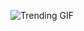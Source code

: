 ![Trending GIF](https://media3.giphy.com/media/v1.Y2lkPThiYjIxNzcybDlheWVlbTJrdDF0ZzNrdHdpaWYwdHpvN2FiNWIwdWU1cHlyMWE3ZiZlcD12MV9naWZzX3NlYXJjaCZjdD1n/YQitE4YNQNahy/giphy.gif)
